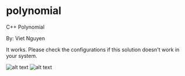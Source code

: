 # polynomial
C++ Polynomial

By: Viet Nguyen

It works. Please check the configurations if this solution doesn't work in your system.

![alt text](https://i.imgur.com/fyaXCfR.png)
![alt text](https://i.imgur.com/3MQZNzh.png)
